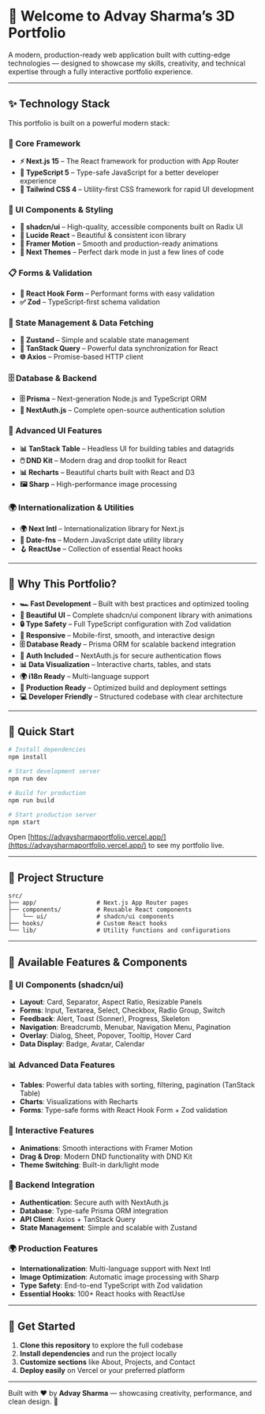 # 🚀 Welcome to Advay Sharma’s 3D Portfolio  

A modern, production-ready web application built with cutting-edge technologies — designed to showcase my skills, creativity, and technical expertise through a fully interactive portfolio experience.  

---

## ✨ Technology Stack  

This portfolio is built on a powerful modern stack:  

### 🎯 Core Framework  
- **⚡ Next.js 15** – The React framework for production with App Router  
- **📘 TypeScript 5** – Type-safe JavaScript for a better developer experience  
- **🎨 Tailwind CSS 4** – Utility-first CSS framework for rapid UI development  

### 🧩 UI Components & Styling  
- **🧩 shadcn/ui** – High-quality, accessible components built on Radix UI  
- **🎯 Lucide React** – Beautiful & consistent icon library  
- **🌈 Framer Motion** – Smooth and production-ready animations  
- **🎨 Next Themes** – Perfect dark mode in just a few lines of code  

### 📋 Forms & Validation  
- **🎣 React Hook Form** – Performant forms with easy validation  
- **✅ Zod** – TypeScript-first schema validation  

### 🔄 State Management & Data Fetching  
- **🐻 Zustand** – Simple and scalable state management  
- **🔄 TanStack Query** – Powerful data synchronization for React  
- **🌐 Axios** – Promise-based HTTP client  

### 🗄️ Database & Backend  
- **🗄️ Prisma** – Next-generation Node.js and TypeScript ORM  
- **🔐 NextAuth.js** – Complete open-source authentication solution  

### 🎨 Advanced UI Features  
- **📊 TanStack Table** – Headless UI for building tables and datagrids  
- **🖱️ DND Kit** – Modern drag and drop toolkit for React  
- **📊 Recharts** – Beautiful charts built with React and D3  
- **🖼️ Sharp** – High-performance image processing  

### 🌍 Internationalization & Utilities  
- **🌍 Next Intl** – Internationalization library for Next.js  
- **📅 Date-fns** – Modern JavaScript date utility library  
- **🪝 ReactUse** – Collection of essential React hooks  

---

## 🎯 Why This Portfolio?  

- **🏎️ Fast Development** – Built with best practices and optimized tooling  
- **🎨 Beautiful UI** – Complete shadcn/ui component library with animations  
- **🔒 Type Safety** – Full TypeScript configuration with Zod validation  
- **📱 Responsive** – Mobile-first, smooth, and interactive design  
- **🗄️ Database Ready** – Prisma ORM for scalable backend integration  
- **🔐 Auth Included** – NextAuth.js for secure authentication flows  
- **📊 Data Visualization** – Interactive charts, tables, and stats  
- **🌍 i18n Ready** – Multi-language support  
- **🚀 Production Ready** – Optimized build and deployment settings  
- **💻 Developer Friendly** – Structured codebase with clear architecture  

---

## 🚀 Quick Start  

```bash
# Install dependencies
npm install

# Start development server
npm run dev

# Build for production
npm run build

# Start production server
npm start
```

Open [https://advaysharmaportfolio.vercel.app/](https://advaysharmaportfolio.vercel.app/) to see my portfolio live.  

---

## 📁 Project Structure  

```
src/
├── app/                 # Next.js App Router pages
├── components/          # Reusable React components
│   └── ui/              # shadcn/ui components
├── hooks/               # Custom React hooks
└── lib/                 # Utility functions and configurations
```

---

## 🎨 Available Features & Components  

### 🧩 UI Components (shadcn/ui)  
- **Layout**: Card, Separator, Aspect Ratio, Resizable Panels  
- **Forms**: Input, Textarea, Select, Checkbox, Radio Group, Switch  
- **Feedback**: Alert, Toast (Sonner), Progress, Skeleton  
- **Navigation**: Breadcrumb, Menubar, Navigation Menu, Pagination  
- **Overlay**: Dialog, Sheet, Popover, Tooltip, Hover Card  
- **Data Display**: Badge, Avatar, Calendar  

### 📊 Advanced Data Features  
- **Tables**: Powerful data tables with sorting, filtering, pagination (TanStack Table)  
- **Charts**: Visualizations with Recharts  
- **Forms**: Type-safe forms with React Hook Form + Zod validation  

### 🎨 Interactive Features  
- **Animations**: Smooth interactions with Framer Motion  
- **Drag & Drop**: Modern DND functionality with DND Kit  
- **Theme Switching**: Built-in dark/light mode  

### 🔐 Backend Integration  
- **Authentication**: Secure auth with NextAuth.js  
- **Database**: Type-safe Prisma ORM integration  
- **API Client**: Axios + TanStack Query  
- **State Management**: Simple and scalable with Zustand  

### 🌍 Production Features  
- **Internationalization**: Multi-language support with Next Intl  
- **Image Optimization**: Automatic image processing with Sharp  
- **Type Safety**: End-to-end TypeScript with Zod validation  
- **Essential Hooks**: 100+ React hooks with ReactUse  

---

## 🤝 Get Started  

1. **Clone this repository** to explore the full codebase  
2. **Install dependencies** and run the project locally  
3. **Customize sections** like About, Projects, and Contact  
4. **Deploy easily** on Vercel or your preferred platform  

---

Built with ❤️ by **Advay Sharma** — showcasing creativity, performance, and clean design. 🚀  

